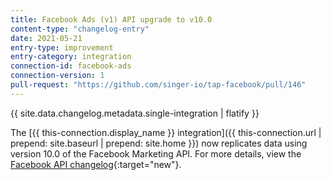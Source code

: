 ```yaml
---
title: Facebook Ads (v1) API upgrade to v10.0
content-type: "changelog-entry"
date: 2021-05-21
entry-type: improvement
entry-category: integration
connection-id: facebook-ads
connection-version: 1
pull-request: "https://github.com/singer-io/tap-facebook/pull/146"
---
```


{{ site.data.changelog.metadata.single-integration | flatify }}

The [{{ this-connection.display_name }} integration]({{ this-connection.url | prepend: site.baseurl | prepend: site.home }}) now replicates data using version 10.0 of the Facebook Marketing API. For more details, view the [Facebook API changelog](https://developers.facebook.com/docs/graph-api/changelog/version10.0#marketing-api){:target="new"}.